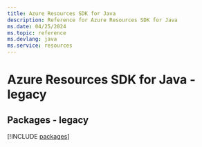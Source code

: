 ```yaml
---
title: Azure Resources SDK for Java
description: Reference for Azure Resources SDK for Java
ms.date: 04/25/2024
ms.topic: reference
ms.devlang: java
ms.service: resources
---
```

# Azure Resources SDK for Java - legacy
## Packages - legacy
[!INCLUDE [packages](resources-index.md)]
